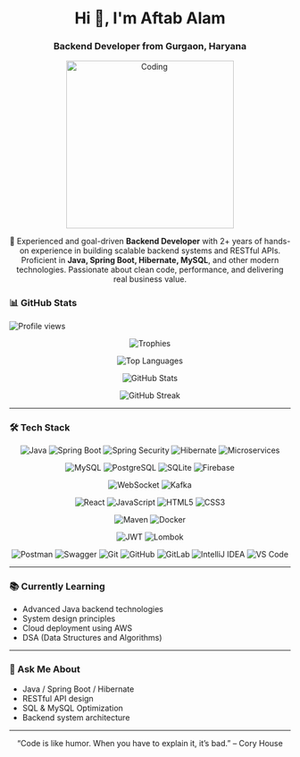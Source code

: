 <h1 align="center">Hi 👋, I'm Aftab Alam</h1>
<h3 align="center">Backend Developer from Gurgaon, Haryana</h3>
<p align="center">
  <img src="https://miro.medium.com/max/2800/0*OJ_EHzpajEM2fR2O" alt="Coding" width="300" />
</p>
<p align="center">
  🚀 Experienced and goal-driven <strong>Backend Developer</strong> with 2+ years of hands-on experience in building scalable backend systems and RESTful APIs. Proficient in <strong>Java, Spring Boot, Hibernate, MySQL</strong>, and other modern technologies. Passionate about clean code, performance, and delivering real business value.
</p>

### 📊 GitHub Stats
<p align="left">
  <img src="https://komarev.com/ghpvc/?username=theaftabalam&label=Profile%20views&color=0e75b6&style=flat" alt="Profile views" />
</p>

<p align="center">
  <img src="https://github-profile-trophy.vercel.app/?username=theaftabalam&theme=gruvbox" alt="Trophies" />
</p>

<p align="center">
  <img src="https://github-readme-stats.vercel.app/api/top-langs?username=theaftabalam&show_icons=true&locale=en&layout=compact" alt="Top Languages" />
</p>

<p align="center">
  <img src="https://github-readme-stats.vercel.app/api?username=theaftabalam&show_icons=true&locale=en" alt="GitHub Stats" />
</p>

<p align="center">
  <img src="https://github-readme-streak-stats-eight.vercel.app/?user=TheAftabAlam&theme=default" alt="GitHub Streak" />
</p>



---

### 🛠️ Tech Stack

<div align="center">

<!-- Core Backend -->
![Java](https://img.shields.io/badge/Java-%23ED8B00.svg?style=for-the-badge&logo=java&logoColor=white)
![Spring Boot](https://img.shields.io/badge/SpringBoot-%236DB33F.svg?style=for-the-badge&logo=springboot&logoColor=white)
![Spring Security](https://img.shields.io/badge/Spring%20Security-%2300BC8C.svg?style=for-the-badge&logo=springsecurity&logoColor=white)
![Hibernate](https://img.shields.io/badge/Hibernate-%23318C88.svg?style=for-the-badge&logo=hibernate&logoColor=white)
![Microservices](https://img.shields.io/badge/Microservices-%23FF5E00.svg?style=for-the-badge&logo=micro&logoColor=white)

<!-- Databases -->
![MySQL](https://img.shields.io/badge/MySQL-%2300f.svg?style=for-the-badge&logo=mysql&logoColor=white)
![PostgreSQL](https://img.shields.io/badge/PostgreSQL-%23316192.svg?style=for-the-badge&logo=postgresql&logoColor=white)
![SQLite](https://img.shields.io/badge/SQLite-%23003B57.svg?style=for-the-badge&logo=sqlite&logoColor=white)
![Firebase](https://img.shields.io/badge/Firebase-%23FFCA28.svg?style=for-the-badge&logo=firebase&logoColor=black)

<!-- Communication & Streaming -->
![WebSocket](https://img.shields.io/badge/WebSocket-%23007ACC.svg?style=for-the-badge&logo=websockets&logoColor=white)
![Kafka](https://img.shields.io/badge/Apache%20Kafka-231F20?style=for-the-badge&logo=apachekafka&logoColor=white)

<!-- Frontend -->
![React](https://img.shields.io/badge/React-%2361DAFB.svg?style=for-the-badge&logo=react&logoColor=black)
![JavaScript](https://img.shields.io/badge/JavaScript-%23F7DF1E.svg?style=for-the-badge&logo=javascript&logoColor=black)
![HTML5](https://img.shields.io/badge/HTML5-%23E34F26.svg?style=for-the-badge&logo=html5&logoColor=white)
![CSS3](https://img.shields.io/badge/CSS3-%231572B6.svg?style=for-the-badge&logo=css3&logoColor=white)

<!-- Build & Container -->
![Maven](https://img.shields.io/badge/Maven-%23C71A36.svg?style=for-the-badge&logo=apachemaven&logoColor=white)
![Docker](https://img.shields.io/badge/Docker-%230db7ed.svg?style=for-the-badge&logo=docker&logoColor=white)

<!-- Auth & Utils -->
![JWT](https://img.shields.io/badge/JWT-%23000000.svg?style=for-the-badge&logo=jsonwebtokens&logoColor=white)
![Lombok](https://img.shields.io/badge/Lombok-%23ED8B00.svg?style=for-the-badge&logo=lombok&logoColor=white)

<!-- Dev Tools -->
![Postman](https://img.shields.io/badge/Postman-%23FF6C37.svg?style=for-the-badge&logo=postman&logoColor=white)
![Swagger](https://img.shields.io/badge/Swagger-%2385EA2D.svg?style=for-the-badge&logo=swagger&logoColor=black)
![Git](https://img.shields.io/badge/Git-%23F05032.svg?style=for-the-badge&logo=git&logoColor=white)
![GitHub](https://img.shields.io/badge/GitHub-%23121011.svg?style=for-the-badge&logo=github&logoColor=white)
![GitLab](https://img.shields.io/badge/GitLab-%23FC6D26.svg?style=for-the-badge&logo=gitlab&logoColor=white)
![IntelliJ IDEA](https://img.shields.io/badge/IntelliJIDEA-%23000000.svg?style=for-the-badge&logo=intellijidea&logoColor=white)
![VS Code](https://img.shields.io/badge/VSCode-%23007ACC.svg?style=for-the-badge&logo=visualstudiocode&logoColor=white)

</div>



---

### 📚 Currently Learning

- Advanced Java backend technologies
- System design principles
- Cloud deployment using AWS
- DSA (Data Structures and Algorithms)

---

### 💬 Ask Me About

- Java / Spring Boot / Hibernate
- RESTful API design
- SQL & MySQL Optimization
- Backend system architecture

---

<!-- Optional footer or quote -->
<p align="center">
  “Code is like humor. When you have to explain it, it’s bad.” – Cory House
</p>
